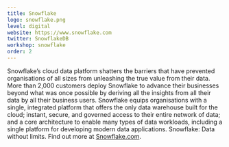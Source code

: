 ```yaml
---
title: Snowflake
logo: snowflake.png
level: digital
website: https://www.snowflake.com
twitter: SnowflakeDB
workshop: snowflake
order: 2
---
```


Snowflake’s cloud data platform shatters the barriers that have prevented organisations of all sizes from unleashing the true value from their data. More than 2,000 customers deploy Snowflake to advance their businesses beyond what was once possible by deriving all the insights from all their data by all their business users. Snowflake equips organisations with a single, integrated platform that offers the only data warehouse built for the cloud; instant, secure, and governed access to their entire network of data; and a core architecture to enable many types of data workloads, including a single platform for developing modern data applications. Snowflake: Data without limits. Find out more at [Snowflake.com](https://snowflake.com).
